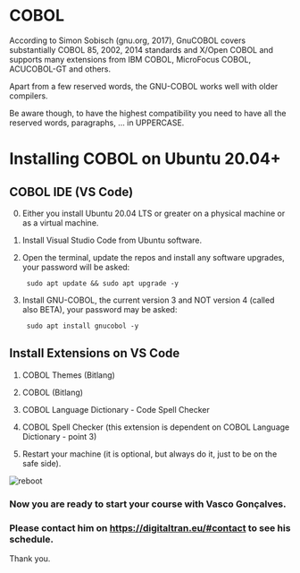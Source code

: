# COBOL
According to Simon Sobisch (gnu.org, 2017), GnuCOBOL covers substantially COBOL 85, 2002, 2014 standards and X/Open COBOL and supports many extensions from IBM COBOL, MicroFocus COBOL, ACUCOBOL-GT and others.

Apart from a few reserved words, the GNU-COBOL works well with older compilers.

Be aware though, to have the highest compatibility you need to have all the reserved words, paragraphs, ... in UPPERCASE.

# Installing COBOL on Ubuntu 20.04+
## COBOL IDE (VS Code)
0. Either you install Ubuntu 20.04 LTS or greater on a physical machine or as a virtual machine.

1. Install Visual Studio Code from Ubuntu software.

2. Open the terminal, update the repos and install any software upgrades, your password will be asked:

        sudo apt update && sudo apt upgrade -y

3. Install GNU-COBOL, the current version 3 and NOT version 4 (called also BETA), your password may be asked:

        sudo apt install gnucobol -y

## Install Extensions on VS Code
1. COBOL Themes (Bitlang)

2. COBOL (Bitlang)

3. COBOL Language Dictionary - Code Spell Checker

4. COBOL Spell Checker  (this extension is dependent on COBOL Language Dictionary - point 3)

5. Restart your machine (it is optional, but always do it, just to be on the safe side).

![reboot](https://user-images.githubusercontent.com/29803730/130208470-196613a1-9329-4cf1-b4a0-b13b41f191aa.png)


### Now you are ready to start your course with Vasco Gonçalves.
### Please contact him on https://digitaltran.eu/#contact to see his schedule.

Thank you.



